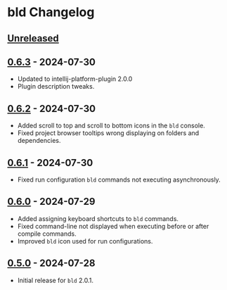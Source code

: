 <!-- Keep a Changelog guide -> https://keepachangelog.com -->

# bld Changelog

## [Unreleased]

## [0.6.3] - 2024-07-30

- Updated to intellij-platform-plugin 2.0.0
- Plugin description tweaks.

## [0.6.2] - 2024-07-30

- Added scroll to top and scroll to bottom icons in the `bld` console.
- Fixed project browser tooltips wrong displaying on folders and dependencies.

## [0.6.1] - 2024-07-30

- Fixed run configuration `bld` commands not executing asynchronously.

## [0.6.0] - 2024-07-29

- Added assigning keyboard shortcuts to `bld` commands.
- Fixed command-line not displayed when executing before or after compile commands.
- Improved `bld` icon used for run configurations.

## [0.5.0] - 2024-07-28

- Initial release for `bld` 2.0.1.

[Unreleased]: https://github.com/rife2/bld-idea/compare/v0.6.3...HEAD
[0.6.3]: https://github.com/rife2/bld-idea/compare/v0.6.2...v0.6.3
[0.6.2]: https://github.com/rife2/bld-idea/compare/v0.6.1...v0.6.2
[0.6.1]: https://github.com/rife2/bld-idea/compare/v0.6.0...v0.6.1
[0.6.0]: https://github.com/rife2/bld-idea/compare/v0.5.0...v0.6.0
[0.5.0]: https://github.com/rife2/bld-idea/commits/v0.5.0
